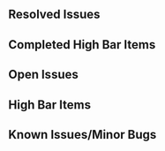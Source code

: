 ## Resolved Issues ##

## Completed High Bar Items ##

## Open Issues ##


## High Bar Items ##

## Known Issues/Minor Bugs ##
